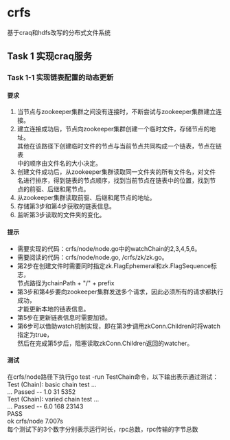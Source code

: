 # crfs
基于craq和hdfs改写的分布式文件系统

## Task 1 实现craq服务
### Task 1-1 实现链表配置的动态更新
#### 要求  
1.  当节点与zookeeper集群之间没有连接时，不断尝试与zookeeper集群建立连接。  
2.  建立连接成功后，节点向zookeeper集群创建一个临时文件，存储节点的地址。  
其他在该路径下创建临时文件的节点与当前节点共同构成一个链表，节点在链表  
中的顺序由文件名的大小决定。  
3.  创建文件成功后，从zookeeper集群读取同一文件夹的所有文件名，对文件  
名进行排序，得到链表的节点顺序，找到当前节点在链表中的位置，找到节  
点的前驱、后继和尾节点。
4.  从zookeeper集群读取前驱、后继和尾节点的地址。
5.  存储第3步和第4步获取的链表信息。
6.  监听第3步读取的文件夹的变化。  
#### 提示
- 需要实现的代码：crfs/node/node.go中的watchChain的2,3,4,5,6。
- 需要阅读的代码：crfs/node/node.go, /crfs/zk/zk.go。
- 第2步在创建文件时需要同时指定zk.FlagEphemeral和zk.FlagSequence标志，  
节点路径为chainPath + "/" + prefix
- 第3步和第4步要向zookeeper集群发送多个请求，因此必须所有的请求都执行成功，  
才能更新本地的链表信息。
- 第5步在更新链表信息时需要加锁。
- 第6步可以借助watch机制实现，即在第3步调用zkConn.Children时将watch指定为true，  
然后在完成第5步后，阻塞读取zkConn.Children返回的watcher。
#### 测试
在crfs/node路径下执行go test -run TestChain命令，以下输出表示通过测试：  
Test (Chain): basic chain test ...  
  ... Passed --   1.0    31    5352  
Test (Chain): varied chain test  ...  
  ... Passed --   6.0   168   23143  
PASS  
ok      crfs/node       7.007s  
每个测试下的3个数字分别表示运行时长，rpc总数，rpc传输的字节总数